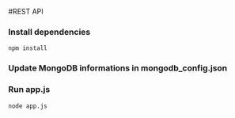 #REST API

### Install dependencies
```
npm install
```
### Update MongoDB informations in mongodb_config.json

### Run app.js
```
node app.js
```
